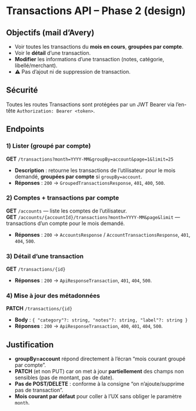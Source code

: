 # Transactions API – Phase 2 (design)

## Objectifs (mail d’Avery)
- Voir toutes les transactions du **mois en cours**, **groupées par compte**.
- Voir le **détail** d’une transaction.
- **Modifier** les informations d’une transaction (notes, catégorie, libellé/merchant).
- ⚠️ Pas d’ajout ni de suppression de transaction.

## Sécurité
Toutes les routes Transactions sont protégées par un JWT Bearer via l’en-tête `Authorization: Bearer <token>`.

## Endpoints

### 1) Lister (groupé par compte)
**GET** `/transactions?month=YYYY-MM&groupBy=account&page=1&limit=25`  
- **Description** : retourne les transactions de l’utilisateur pour le mois demandé, **groupées par compte** si `groupBy=account`.  
- **Réponses** : `200` → `GroupedTransactionsResponse`, `401`, `400`, `500`.

### 2) Comptes + transactions par compte
**GET** `/accounts` — liste les comptes de l’utilisateur.  
**GET** `/accounts/{accountId}/transactions?month=YYYY-MM&page&limit` — transactions d’un compte pour le mois demandé.  
- **Réponses** : `200` → `AccountsResponse` / `AccountTransactionsResponse`, `401`, `404`, `500`.

### 3) Détail d’une transaction
**GET** `/transactions/{id}`  
- **Réponses** : `200` → `ApiResponseTransaction`, `401`, `404`, `500`.

### 4) Mise à jour des métadonnées
**PATCH** `/transactions/{id}`  
- **Body** : `{ "category"?: string, "notes"?: string, "label"?: string }`  
- **Réponses** : `200` → `ApiResponseTransaction`, `400`, `401`, `404`, `500`.

## Justification
- **groupBy=account** répond directement à l’écran “mois courant groupé par compte”.
- **PATCH** (et non PUT) car on met à jour **partiellement** des champs non sensibles (pas de montant, pas de date).
- **Pas de POST/DELETE** : conforme à la consigne “on n’ajoute/supprime pas de transaction”.
- **Mois courant par défaut** pour coller à l’UX sans obliger le paramètre `month`.
